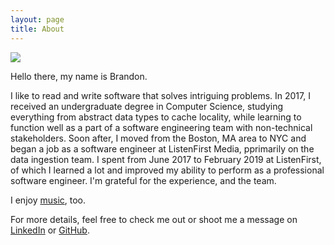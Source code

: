 ```yaml
---
layout: page
title: About
---
```


<img src="{{ site.baseurl }}/assets/images/about.jpg" />

Hello there, my name is Brandon.

I like to read and write software that solves intriguing problems. In 2017, I received an undergraduate degree in Computer Science, studying everything from abstract data types to cache locality, while learning to function well as a part of a software engineering team with non-technical stakeholders. Soon after, I moved from the Boston, MA area to NYC and began a job as a software engineer at ListenFirst Media, pprimarily on the data ingestion team. I spent from June 2017 to February 2019 at ListenFirst, of which I learned a lot and improved my ability to perform as a professional software engineer. I'm grateful for the experience, and the team.

I enjoy [music](https://www.youtube.com/watch?v=dQw4w9WgXcQ), too.

For more details, feel free to check me out or shoot me a message on [LinkedIn](https://www.linkedin.com/in/brandonkpowers/) or [GitHub](https://github.com/brandon-powers).
